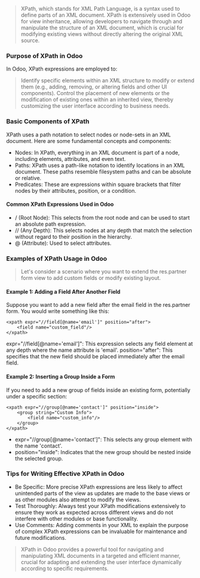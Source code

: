 > XPath, which stands for XML Path Language, is a syntax used to define parts of an XML document. XPath is extensively used in Odoo for view inheritance, allowing developers to navigate through and manipulate the structure of an XML document, which is crucial for modifying existing views without directly altering the original XML source.

### Purpose of XPath in Odoo
In Odoo, XPath expressions are employed to:

> Identify specific elements within an XML structure to modify or extend them (e.g., adding, removing, or altering fields and other UI components).
Control the placement of new elements or the modification of existing ones within an inherited view, thereby customizing the user interface according to business needs.
### Basic Components of XPath
XPath uses a path notation to select nodes or node-sets in an XML document. Here are some fundamental concepts and components:

- Nodes: In XPath, everything in an XML document is part of a node, including elements, attributes, and even text.
- Paths: XPath uses a path-like notation to identify locations in an XML document. These paths resemble filesystem paths and can be absolute or relative.
- Predicates: These are expressions within square brackets that filter nodes by their attributes, position, or a condition.
#### Common XPath Expressions Used in Odoo
- / (Root Node): This selects from the root node and can be used to start an absolute path expression.
- // (Any Depth): This selects nodes at any depth that match the selection without regard to their position in the hierarchy.
- @ (Attribute): Used to select attributes.
### Examples of XPath Usage in Odoo
> Let's consider a scenario where you want to extend the res.partner form view to add custom fields or modify existing layout.

#### Example 1: Adding a Field After Another Field
Suppose you want to add a new field after the email field in the res.partner form. You would write something like this:

```
<xpath expr="//field[@name='email']" position="after">
    <field name="custom_field"/>
</xpath>
```
expr="//field[@name='email']": This expression selects any field element at any depth where the name attribute is 'email'.
position="after": This specifies that the new field should be placed immediately after the email field.
#### Example 2: Inserting a Group Inside a Form
If you need to add a new group of fields inside an existing form, potentially under a specific section:

```
<xpath expr="//group[@name='contact']" position="inside">
    <group string="Custom Info">
        <field name="custom_info"/>
    </group>
</xpath>
```
- expr="//group[@name='contact']": This selects any group element with the name 'contact'.
- position="inside": Indicates that the new group should be nested inside the selected group.
### Tips for Writing Effective XPath in Odoo
- Be Specific: More precise XPath expressions are less likely to affect unintended parts of the view as updates are made to the base views or as other modules also attempt to modify the views.
- Test Thoroughly: Always test your XPath modifications extensively to ensure they work as expected across different views and do not interfere with other modules or base functionality.
- Use Comments: Adding comments in your XML to explain the purpose of complex XPath expressions can be invaluable for maintenance and future modifications.
> XPath in Odoo provides a powerful tool for navigating and manipulating XML documents in a targeted and efficient manner, crucial for adapting and extending the user interface dynamically according to specific requirements.
